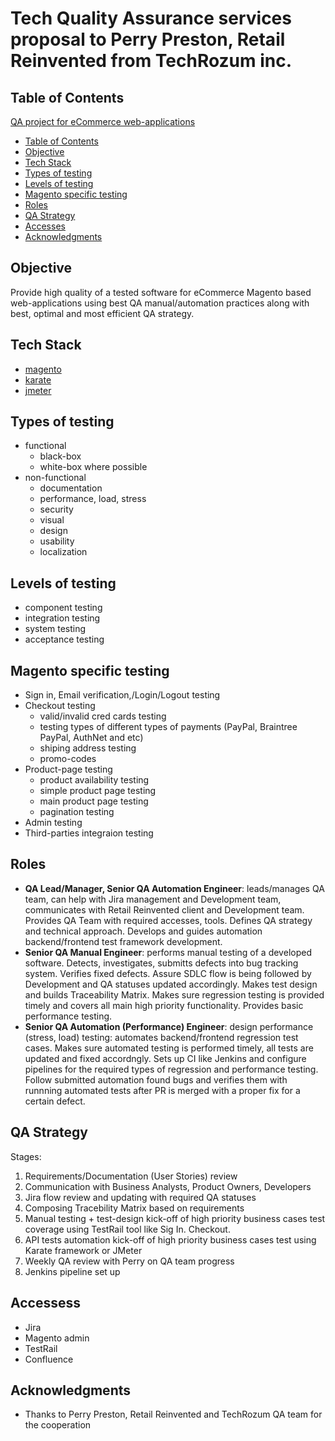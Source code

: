 # Tech Quality Assurance services proposal to Perry Preston, Retail Reinvented from TechRozum inc.


## Table of Contents
[QA project for eCommerce web-applications](#QA-project-for-eCommerce-web-applications)
  - [Table of Contents](#table-of-contents)
  - [Objective](#objective)
  - [Tech Stack](#tech-stack)
  - [Types of testing](#types-of-testing)
  - [Levels of testing](#levels-of-testing)
  - [Magento specific testing](#magento-specific-testing)
  - [Roles](#roles)
  - [QA Strategy](qa-strategy)
  - [Acсesses](#accesses)
  - [Acknowledgments](#acknowledgments)

## Objective
Provide high quality of a tested software for eCommerce Magento based web-applications using best QA manual/automation practices along with best, optimal and most efficient QA strategy.

## Tech Stack
- [magento](https://magento.com/)
- [karate](https://github.com/intuit/karate)
- [jmeter](https://jmeter.apache.org)

## Types of testing
 - functional
    * black-box
    * white-box where possible
 - non-functional
    * documentation
    * performance, load, stress
    * security
    * visual
    * design
    * usability
    * localization

## Levels of testing
  - component testing
  - integration testing
  - system testing
  - acceptance testing


## Magento specific testing
  - Sign in, Email verification,/Login/Logout testing
  - Checkout testing 
      * valid/invalid cred cards testing
      * testing types of different types of payments (PayPal, Braintree PayPal, AuthNet and etc)
      * shiping address testing
      * promo-codes
  - Product-page testing
      * product availability testing
      * simple product page testing
      * main product page testing
      * pagination testing
  - Admin testing
  - Third-parties integraion testing


## Roles
- **QA Lead/Manager, Senior QA Automation Engineer**: leads/manages QA team, can help with Jira management and Development team, communicates with Retail Reinvented client and Development team. Provides QA Team with required accesses, tools. Defines QA strategy and technical approach. Develops and guides automation backend/frontend test framework development. 
- **Senior QA Manual Engineer**: performs manual testing of a developed software. Detects, investigates, submitts defects into bug tracking system. Verifies fixed defects. Assure SDLC flow is being followed by Development and QA statuses updated accordingly. Makes test design and builds Traceability Matrix. Makes sure regression testing is provided timely and covers all main high priority functionality. Provides basic performance testing.
- **Senior QA Automation (Performance) Engineer**: design performance (stress, load) testing: automates backend/frontend regression test cases. Makes sure automated testing is performed timely, all tests are updated and fixed accordngly. Sets up CI like Jenkins and configure pipelines for the required types of regression and performance testing. Follow submitted automation found bugs and verifies them with runnning automated tests after PR is merged with a proper fix for a certain defect. 

## QA Strategy
Stages:
  1. Requirements/Documentation (User Stories) review
  2. Communication with Business Analysts, Product Owners, Developers
  3. Jira flow review and updating with required QA statuses
  4. Composing Tracebility Matrix based on requirements
  5. Manual testing + test-design kick-off of high priority business cases test coverage using TestRail tool like Sig In. Checkout.
  6. API tests automation kick-off of high priority business cases test using Karate framework or JMeter
  7. Weekly QA review with Perry on QA team progress
  8. Jenkins pipeline set up

## Accessess
  - Jira
  - Magento admin
  - TestRail
  - Confluence

## Acknowledgments

* Thanks to Perry Preston, Retail Reinvented and TechRozum QA team for the cooperation
